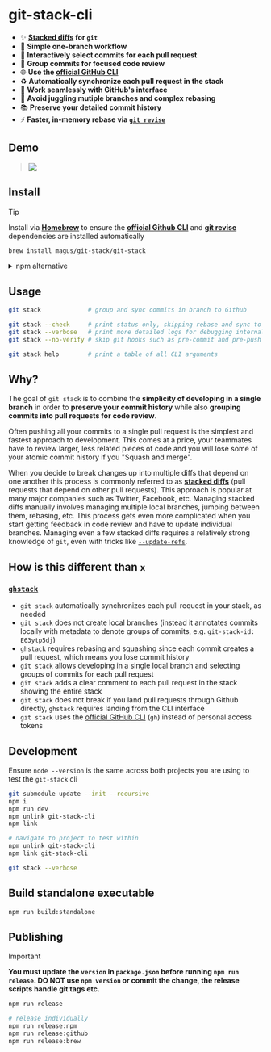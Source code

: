 # git-stack-cli

- ✨ **[Stacked diffs](https://graphite.dev/guides/stacked-diffs) for `git`**
- 🚀 **Simple one-branch workflow**
- 🎯 **Interactively select commits for each pull request**
- 💬 **Group commits for focused code review**
- 🌐 **Use the [official GitHub CLI](https://cli.github.com/)**
- ♻️ **Automatically synchronize each pull request in the stack**
- 💪 **Work seamlessly with GitHub's interface**
- 🚫 **Avoid juggling mutiple branches and complex rebasing**
- 📚 **Preserve your detailed commit history**
- ⚡ **Faster, in-memory rebase via [`git revise`](https://github.com/mystor/git-revise)**

## Demo

> <img src="https://github.com/magus/git-multi-diff-playground/assets/290084/069c304b-80cb-49a9-9dc6-4ed3b061a5bc">

## Install

> [!TIP]
>
> Install via **[Homebrew](https://brew.sh/)** to ensure the **[official Github CLI](https://cli.github.com/)** and **[git revise](https://github.com/mystor/git-revise)** dependencies are installed automatically
>
> ```bash
> brew install magus/git-stack/git-stack
> ```

<details>

<summary>
npm alternative
</summary>

If you prefer to use **[npm](https://www.npmjs.com/)** you will need to install the **[official Github CLI](https://cli.github.com/)** and **[git revise](https://github.com/mystor/git-revise)** dependencies separarely

```bash
brew install gh
brew install git-revise

npm i -g git-stack-cli
```

</details>

## Usage

```bash
git stack             # group and sync commits in branch to Github

git stack --check     # print status only, skipping rebase and sync to Github
git stack --verbose   # print more detailed logs for debugging internals
git stack --no-verify # skip git hooks such as pre-commit and pre-push

git stack help        # print a table of all CLI arguments
```

## Why?

The goal of `git stack` is to combine the **simplicity of developing in a single branch** in order to **preserve your commit history** while also **grouping commits into pull requests for code review**.

Often pushing all your commits to a single pull request is the simplest and fastest approach to development.
This comes at a price, your teammates have to review larger, less related pieces of code and you will lose some of your atomic commit history if you "Squash and merge".

When you decide to break changes up into multiple diffs that depend on one another this process is commonly referred to as **[stacked diffs](https://graphite.dev/guides/stacked-diffs)** (pull requests that depend on other pull requests).
This approach is popular at many major companies such as Twitter, Facebook, etc.
Managing stacked diffs manually involves managing multiple local branches, jumping between them, rebasing, etc.
This process gets even more complicated when you start getting feedback in code review and have to update individual branches.
Managing even a few stacked diffs requires a relatively strong knowledge of `git`, even with tricks like [`--update-refs`](https://git-scm.com/docs/git-rebase#Documentation/git-rebase.txt---update-refs).

## How is this different than **`x`**

### [`ghstack`](https://github.com/ezyang/ghstack)

- `git stack` automatically synchronizes each pull request in your stack, as needed
- `git stack` does not create local branches (instead it annotates commits locally with metadata to denote groups of commits, e.g. `git-stack-id: E63ytp5dj`)
- `ghstack` requires rebasing and squashing since each commit creates a pull request, which means you lose commit history
- `git stack` allows developing in a single local branch and selecting groups of commits for each pull request
- `git stack` adds a clear comment to each pull request in the stack showing the entire stack
- `git stack` does not break if you land pull requests through Github directly, `ghstack` requires landing from the CLI interface
- `git stack` uses the [official GitHub CLI](https://cli.github.com/) (`gh`) instead of personal access tokens

## Development

Ensure `node --version` is the same across both projects you are using to test the `git-stack` cli

```bash
git submodule update --init --recursive
npm i
npm run dev
npm unlink git-stack-cli
npm link

# navigate to project to test within
npm unlink git-stack-cli
npm link git-stack-cli

git stack --verbose
```

## Build standalone executable

```bash
npm run build:standalone
```

## Publishing

> [!IMPORTANT]
>
> **You must update the `version` in `package.json` before running `npm run release`.
> DO NOT use `npm version` or commit the change, the release scripts handle git tags etc.**

```bash
npm run release

# release individually
npm run release:npm
npm run release:github
npm run release:brew
```
